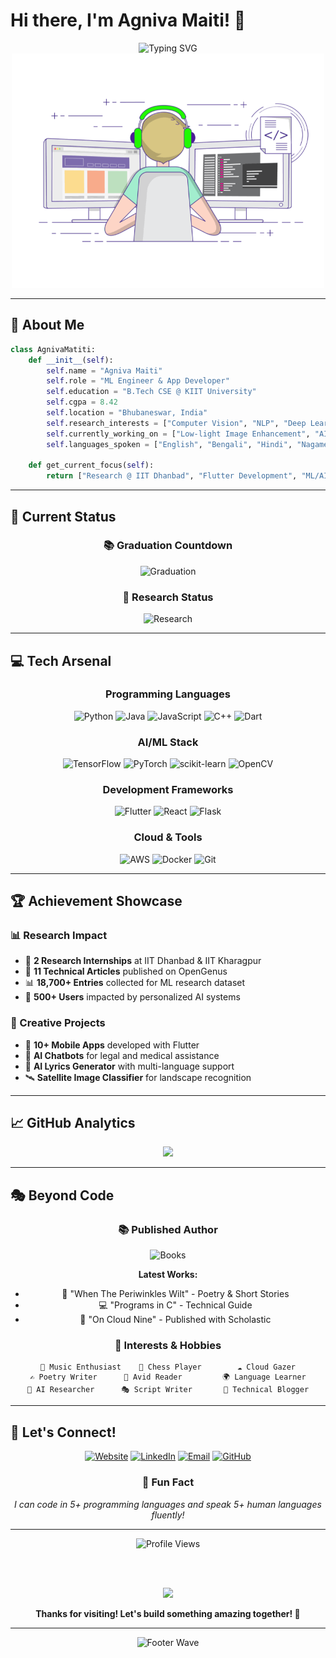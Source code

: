 # Hi there, I'm Agniva Maiti! 👋

<div align="center">
  <img src="https://readme-typing-svg.herokuapp.com?font=Fira+Code&size=30&duration=3000&pause=1000&color=36BCF7&center=true&vCenter=true&width=600&lines=ML+Engineer+%26+App+Developer;AI+Researcher+%26+Tech+Enthusiast;Building+the+Future+with+Code;Always+Learning%2C+Always+Growing" alt="Typing SVG" />
</div>

<div align="center">
  <img src="https://raw.githubusercontent.com/devSouvik/devSouvik/master/gif3.gif" width="500" alt="Coding Animation"/>
</div>

---

## 🚀 About Me

```python
class AgnivaMatiti:
    def __init__(self):
        self.name = "Agniva Maiti"
        self.role = "ML Engineer & App Developer"
        self.education = "B.Tech CSE @ KIIT University"
        self.cgpa = 8.42
        self.location = "Bhubaneswar, India"
        self.research_interests = ["Computer Vision", "NLP", "Deep Learning"]
        self.currently_working_on = ["Low-light Image Enhancement", "AI Chatbots"]
        self.languages_spoken = ["English", "Bengali", "Hindi", "Nagamese", "Assamese"]
        
    def get_current_focus(self):
        return ["Research @ IIT Dhanbad", "Flutter Development", "ML/AI Projects"]
```

---

## 🎯 Current Status

<div align="center">

### 📚 Graduation Countdown
![Graduation](https://img.shields.io/badge/Graduation-May%202026-brightgreen?style=for-the-badge&logo=calendar)

### 🔬 Research Status
![Research](https://img.shields.io/badge/Currently%20at-IIT%20Dhanbad-blue?style=for-the-badge&logo=university)

</div>

---

## 💻 Tech Arsenal

<div align="center">

### Programming Languages
![Python](https://img.shields.io/badge/Python-95%25-3776ab?style=for-the-badge&logo=python&logoColor=white)
![Java](https://img.shields.io/badge/Java-85%25-007396?style=for-the-badge&logo=java&logoColor=white)
![JavaScript](https://img.shields.io/badge/JavaScript-80%25-f7df1e?style=for-the-badge&logo=javascript&logoColor=black)
![C++](https://img.shields.io/badge/C++-75%25-00599c?style=for-the-badge&logo=cplusplus&logoColor=white)
![Dart](https://img.shields.io/badge/Dart-80%25-0175c2?style=for-the-badge&logo=dart&logoColor=white)

### AI/ML Stack
![TensorFlow](https://img.shields.io/badge/TensorFlow-90%25-ff6f00?style=for-the-badge&logo=tensorflow&logoColor=white)
![PyTorch](https://img.shields.io/badge/PyTorch-85%25-ee4c2c?style=for-the-badge&logo=pytorch&logoColor=white)
![scikit-learn](https://img.shields.io/badge/scikit--learn-80%25-f7931e?style=for-the-badge&logo=scikit-learn&logoColor=white)
![OpenCV](https://img.shields.io/badge/OpenCV-75%25-5c3ee8?style=for-the-badge&logo=opencv&logoColor=white)

### Development Frameworks
![Flutter](https://img.shields.io/badge/Flutter-90%25-02569b?style=for-the-badge&logo=flutter&logoColor=white)
![React](https://img.shields.io/badge/React-70%25-61dafb?style=for-the-badge&logo=react&logoColor=black)
![Flask](https://img.shields.io/badge/Flask-75%25-000000?style=for-the-badge&logo=flask&logoColor=white)

### Cloud & Tools
![AWS](https://img.shields.io/badge/AWS-70%25-232f3e?style=for-the-badge&logo=amazon-aws&logoColor=white)
![Docker](https://img.shields.io/badge/Docker-65%25-2496ed?style=for-the-badge&logo=docker&logoColor=white)
![Git](https://img.shields.io/badge/Git-90%25-f05032?style=for-the-badge&logo=git&logoColor=white)

</div>

---

## 🏆 Achievement Showcase

### 📊 Research Impact
- 🔬 **2 Research Internships** at IIT Dhanbad & IIT Kharagpur
- 📄 **11 Technical Articles** published on OpenGenus
- 📊 **18,700+ Entries** collected for ML research dataset
- 🤖 **500+ Users** impacted by personalized AI systems

### 🎨 Creative Projects
- 📱 **10+ Mobile Apps** developed with Flutter
- 🤖 **AI Chatbots** for legal and medical assistance
- 🎵 **AI Lyrics Generator** with multi-language support
- 🛰️ **Satellite Image Classifier** for landscape recognition

---

## 📈 GitHub Analytics

<div align="center">
  <img height="180em" src="https://github-readme-stats.vercel.app/api/top-langs/?username=AgnivaMaiti&layout=compact&langs_count=8&theme=tokyonight"/>
</div>

---

## 🎭 Beyond Code

<div align="center">

### 📚 Published Author
![Books](https://img.shields.io/badge/Books%20Published-5-ff6b6b?style=for-the-badge&logo=book&logoColor=white)

**Latest Works:**
- 📖 "When The Periwinkles Wilt" - Poetry & Short Stories
- 💻 "Programs in C" - Technical Guide
- 🌟 "On Cloud Nine" - Published with Scholastic

### 🎯 Interests & Hobbies
```
🎵 Music Enthusiast    🏓 Chess Player        ☁️ Cloud Gazer
✍️ Poetry Writer      📖 Avid Reader         🌍 Language Learner
🤖 AI Researcher      🎭 Script Writer       📝 Technical Blogger
```

</div>

---

## 🤝 Let's Connect!

<div align="center">
  
[![Website](https://img.shields.io/badge/Website-agniva.tech-00C7B7?style=for-the-badge&logo=google-chrome&logoColor=white)](https://www.agniva.tech)
[![LinkedIn](https://img.shields.io/badge/LinkedIn-0077B5?style=for-the-badge&logo=linkedin&logoColor=white)](https://linkedin.com/in/agnivamaiti)
[![Email](https://img.shields.io/badge/Email-D14836?style=for-the-badge&logo=gmail&logoColor=white)](mailto:maitiagniva@gmail.com)
[![GitHub](https://img.shields.io/badge/GitHub-100000?style=for-the-badge&logo=github&logoColor=white)](https://github.com/AgnivaMaiti)

### 💬 Fun Fact
*I can code in 5+ programming languages and speak 5+ human languages fluently!*

</div>

---

<div align="center">
  <img src="https://komarev.com/ghpvc/?username=AgnivaMaiti&label=Profile%20Views&color=0e75b6&style=flat" alt="Profile Views" />
  
  <br><br>
  
  <img src="https://raw.githubusercontent.com/TheDudeThatCode/TheDudeThatCode/master/Assets/Developer.gif" width="100"/>
  
  **Thanks for visiting! Let's build something amazing together! 🚀**
</div>

---

<div align="center">
  <img src="https://capsule-render.vercel.app/api?type=waving&color=gradient&height=100&section=footer" alt="Footer Wave"/>
</div>
